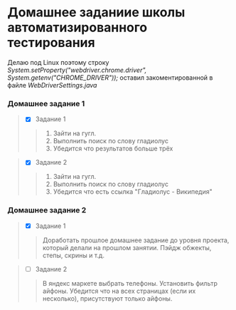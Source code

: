 # Домашнее заданиие школы автоматизированного тестирования
Делаю под Linux поэтому строку *System.setProperty("webdriver.chrome.driver", System.getenv("CHROME_DRIVER"));* оставил закоментированной в файле *WebDriverSettings.java*

### Домашнее задание 1
> - [X] Задание 1
>> 1) Зайти на гугл.
>> 2) Выполнить поиск по слову гладиолус
>> 3) Убедится что результатов больше трёх

> - [X] Задание 2
>> 1) Зайти на гугл.
>> 2) Выполнить поиск по слову гладиолус
>> 3) Убедится что есть ссылка "Гладиолус - Википедия"

### Домашнее задание 2
> - [X] Задание 1
>> Доработать прошлое домашнее задание до уровня проекта, который делали на прошлом занятии. Пэйдж обжекты, степы, скрины и т.д.

> - [ ] Задание 2
>> В яндекс маркете выбрать телефоны. Установить фильтр айфоны. Убедится что на всех страницах (если их несколько), присутствуют только айфоны.
